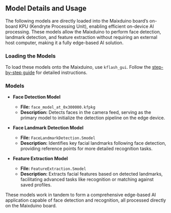 ## Model Details and Usage

The following models are directly loaded into the Maixduino board’s on-board KPU (Kendryte Processing Unit), enabling efficient on-device AI processing. These models allow the Maixduino to perform face detection, landmark detection, and feature extraction without requiring an external host computer, making it a fully edge-based AI solution.

### Loading the Models
To load these models onto the Maixduino, use `kflash_gui`. Follow the [step-by-step guide](#link-to-step-by-step-guide) for detailed instructions.

### Models

- **Face Detection Model**  
  - **File:** `face_model_at_0x300000.kfpkg`  
  - **Description:** Detects faces in the camera feed, serving as the primary model to initialize the detection pipeline on the edge device.

- **Face Landmark Detection Model**  
  - **File:** `FaceLandmarkDetection.Smodel`  
  - **Description:** Identifies key facial landmarks following face detection, providing reference points for more detailed recognition tasks.

- **Feature Extraction Model**  
  - **File:** `FeatureExtraction.Smodel`  
  - **Description:** Extracts facial features based on detected landmarks, facilitating advanced tasks like recognition or matching against saved profiles.

These models work in tandem to form a comprehensive edge-based AI application capable of face detection and recognition, all processed directly on the Maixduino board.

